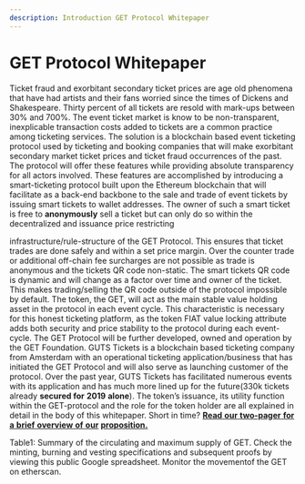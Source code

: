 ```yaml
---
description: Introduction GET Protocol Whitepaper
---
```


# GET Protocol Whitepaper

Ticket fraud and exorbitant secondary ticket prices are age old phenomena that have had artists and their fans worried since the times of Dickens and Shakespeare. Thirty percent of all tickets are resold with mark-ups between 30% and 700%. The event ticket market is know to be non-transparent, inexplicable transaction costs added to tickets are a common practice among ticketing services. The solution is a blockchain based event ticketing protocol used by ticketing and booking companies that will make exorbitant secondary market ticket prices and ticket fraud occurrences of the past. The protocol will offer these features while providing absolute transparency for all actors involved. These features are accomplished by introducing a smart-ticketing protocol built upon the Ethereum blockchain that will facilitate as a back-end backbone to the sale and trade of event tickets by issuing smart tickets to wallet addresses. The owner of such a smart ticket is free to **anonymously** sell a ticket but can only do so within the decentralized and issuance price restricting

 infrastructure/rule-structure of the GET Protocol. This ensures that ticket trades are done safely and within a set price margin. Over the counter trade or additional off-chain fee surcharges are not possible as trade is anonymous and the tickets QR code non-static. The smart tickets QR code is dynamic and will change as a factor over time and owner of the ticket. This makes trading/selling the QR code outside of the protocol impossible by default. The token, the GET, will act as the main stable value holding asset in the protocol in each event cycle. This characteristic is necessary for this honest ticketing platform, as the token FIAT value locking attribute adds both security and price stability to the protocol during each event-cycle. The GET Protocol will be further developed, owned and operation by the GET Foundation. GUTS Tickets is a blockchain based ticketing company from Amsterdam with an operational ticketing application/business that has initiated the GET Protocol and will also serve as launching customer of the protocol. Over the past year, GUTS Tickets has facilitated numerous events with its application and has much more lined up for the future\(330k tickets already **secured for** **2019** **alone**\). The token’s issuance, its utility function within the GET-protocol and the role for the token holder are all explained in detail in the body of this whitepaper. Short in time? [**Read** **our** **two-pager** **for** **a** **brief** **overview** **of** **our**](https://guts.tickets/files/two-pager-get-protocol-latest.pdf) [**proposition.**](https://guts.tickets/files/two-pager-get-protocol-latest.pdf)

Table1: Summary of the circulating and maximum supply of GET. Check the minting, burning and vesting specifications and subsequent proofs by viewing this public Google spreadsheet. Monitor the movementof the GET on etherscan.



